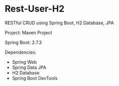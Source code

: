 # Rest-User-H2
RESTful CRUD using Spring Boot, H2 Database, JPA

Project: Maven Project

Spring Boot: 2.7.3

Dependencies:
* Spring Web
* Spring Data JPA
* H2 Database
* Spring Boot DevTools
